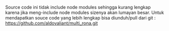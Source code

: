 Source code ini tidak include node modules sehingga kurang lengkap karena jika meng-include node modules sizenya akan lumayan besar.
Untuk mendapatkan souce code yang lebih lengkap bisa diunduh/pull dari git : https://github.com/aldovaliant/multi_rona.git